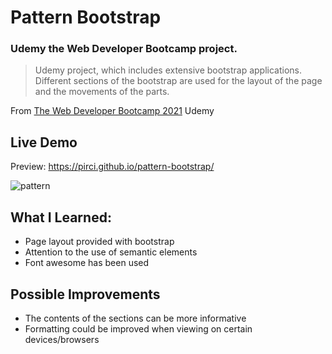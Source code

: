 # Pattern Bootstrap

### Udemy the Web Developer Bootcamp project.

> Udemy project, which includes extensive bootstrap applications. Different sections of the bootstrap are used for the layout of the page and the movements of the parts.

From [The Web Developer Bootcamp 2021](https://www.udemy.com/course/the-web-developer-bootcamp/learn/lecture/22587506?start=15#overview) Udemy


## Live Demo

Preview:  https://pirci.github.io/pattern-bootstrap/


![pattern](demo.gif)


## What I Learned:

- Page layout provided with bootstrap
- Attention to the use of semantic elements
- Font awesome has been used


## Possible Improvements

- The contents of the sections can be more informative
- Formatting could be improved when viewing on certain devices/browsers




